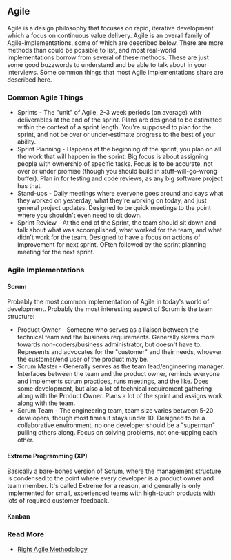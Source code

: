 ## Agile

Agile is a design philosophy that focuses on rapid, iterative development which a focus on continuous value delivery. Agile is an overall family of Agile-implementations, some of which are described below. There are more methods than could be possible to list, and most real-world implementations borrow from several of these methods. These are just some good buzzwords to understand and be able to talk about in your interviews. Some common things that most Agile implementations share are described here.

### Common Agile Things
- Sprints - The "unit" of Agile, 2-3 week periods (on average) with deliverables at the end of the sprint. Plans are designed to be estimated within the context of a sprint length. You're supposed to plan for the sprint, and not be over or under-estimate progress to the best of your ability.
- Sprint Planning - Happens at the beginning of the sprint, you plan on all the work that will happen in the sprint. Big focus is about assigning people with ownership of specific tasks. Focus is to be accurate, not over or under promise (though you should build in stuff-will-go-wrong buffer). Plan in for testing and code reviews, as any big software project has that.
- Stand-ups - Daily meetings where everyone goes around and says what they worked on yesterday, what they're working on today, and just general project updates. Designed to be quick meetings to the point where you shouldn't even need to sit down.
- Sprint Review - At the end of the Sprint, the team should sit down and talk about what was accomplished, what worked for the team, and what didn't work for the team. Designed to have a focus on actions of improvement for next sprint. OFten followed by the sprint planning meeting for the next sprint.

### Agile Implementations

#### Scrum

Probably the most common implementation of Agile in today's world of development. Probably the most interesting aspect of Scrum is the team structure:
- Product Owner - Someone who serves as a liaison between the technical team and the business requirements. Generally skews more towards non-coders/business administrator, but doesn't have to. Represents and advocates for the "customer" and their needs, whoever the customer/end user of the product may be. 
- Scrum Master - Generally serves as the team lead/engineering manager. Interfaces between the team and the product owner, reminds everyone and implements scrum practices, runs meetings, and the like. Does some development, but also a lot of technical requirement gathering along with the Product Owner. Plans a lot of the sprint and assigns work along with the team.
- Scrum Team - The engineering team, team size varies between 5-20 developers, though most times it stays under 10. Designed to be a collaborative environment, no one developer should be a "superman" pulling others along. Focus on solving problems, not one-upping each other.

#### Extreme Programming (XP)

Basically a bare-bones version of Scrum, where the management structure is condensed to the point where every developer is a product owner and team member. It's called Extreme for a reason, and generally is only implemented for small, experienced teams with high-touch products with lots of required customer feedback.

#### Kanban

### Read More
- [Right Agile Methodology](https://kanbanize.com/blog/right-agile-methodology-for-your-project/)
